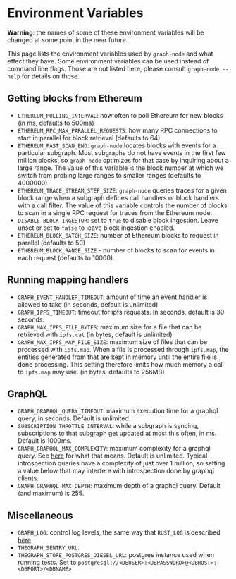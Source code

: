 # Environment Variables

**Warning**: the names of some of these environment variables will be changed
at some point in the near future.

This page lists the environment variables used by `graph-node` and what
effect they have. Some environment variables can be used instead of command
line flags. Those are not listed here, please consult `graph-node --help`
for details on those.

## Getting blocks from Ethereum

* `ETHEREUM_POLLING_INTERVAL`: how often to poll Ethereum for new blocks
(in ms, defaults to 500ms)
* `ETHEREUM_RPC_MAX_PARALLEL_REQUESTS`: how many RPC connections to start
in parallel for block retrieval (defaults to 64)
* `ETHEREUM_FAST_SCAN_END`: `graph-node` locates
  blocks with events for a particular subgraph. Most subgraphs do not have
  events in the first few million blocks, so `graph-node` optimizes for that
  case by inquiring about a large range. The value of this variable
  is the block number at which we switch from probing large ranges to
  smaller ranges (defaults to 4000000)
* `ETHEREUM_TRACE_STREAM_STEP_SIZE`: `graph-node` queries traces for a given block
  range when a subgraph defines call handlers or block handlers with a call filter.
  The value of this variable controls the number of blocks to scan in a single RPC request for traces
  from the Ethereum node.
* `DISABLE_BLOCK_INGESTOR`: set to `true` to disable block ingestion. Leave
  unset or set to `false` to leave block ingestion enabled.
* `ETHEREUM_BLOCK_BATCH_SIZE`: number of Ethereum blocks to request in
  parallel (defaults to 50)
* `ETHEREUM_BLOCK_RANGE_SIZE` - number of blocks to scan for events in
  each request (defaults to 10000).

## Running mapping handlers
* `GRAPH_EVENT_HANDLER_TIMEOUT`: amount of time an event handler is allowed
  to take (in seconds, default is unlimited)
* `GRAPH_IPFS_TIMEOUT`: timeout for ipfs requests. In seconds, default is 30 seconds.
* `GRAPH_MAX_IPFS_FILE_BYTES`: maximum size for a file that can be
  retrieved with `ipfs.cat` (in bytes, default is unlimited)
* `GRAPH_MAX_IPFS_MAP_FILE_SIZE`: maximum size of files that can be
  processed with `ipfs.map`. When a file is processed through `ipfs.map`,
  the entities generated from that are kept in memory until the entire file
  is done processing. This setting therefore limits how much memory a call
  to `ipfs.map` may use. (in bytes, defaults to 256MB)

## GraphQL
* `GRAPH_GRAPHQL_QUERY_TIMEOUT`: maximum execution time for a graphql query, in seconds. Default is unlimited.
* `SUBSCRIPTION_THROTTLE_INTERVAL`: while a subgraph is syncing,
  subscriptions to that subgraph get updated at most this often, in
  ms. Default is 1000ms.
* `GRAPH_GRAPHQL_MAX_COMPLEXITY`: maximum complexity for a graphql query. See [here](https://developer.github.com/v4/guides/resource-limitations) for what that means. Default is unlimited. Typical introspection queries have a complexity of just over 1 million, so setting a value below that may interfere with introspection done by graphql clients.
* `GRAPH_GRAPHQL_MAX_DEPTH`: maximum depth of a graphql query. Default (and maximum) is 255.

## Miscellaneous
* `GRAPH_LOG`: control log levels, the same way that `RUST_LOG` is
described [here](https://docs.rs/env_logger/0.6.0/env_logger/)
* `THEGRAPH_SENTRY_URL`:
* `THEGRAPH_STORE_POSTGRES_DIESEL_URL`: postgres instance used when running
   tests. Set to
   `postgresql://<DBUSER>:<DBPASSWORD>@<DBHOST>:<DBPORT>/<DBNAME>`

